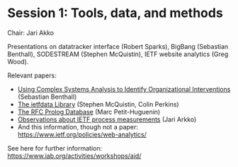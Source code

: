 # Session 1: Tools, data, and methods

Chair: Jari Akko

Presentations on datatracker interface (Robert Sparks), BigBang (Sebastian Benthall), SODESTREAM (Stephen McQuistin), IETF website analytics (Greg Wood).

Relevant papers:

* [Using Complex Systems Analysis to Identify Organizational Interventions](https://www.iab.org/wp-content/IAB-uploads/2021/11/Benthall.pdf) (Sebastian Benthall)
* [The ietfdata Library](https://www.iab.org/wp-content/IAB-uploads/2021/11/McQuistin.pdf) (Stephen McQuistin, Colin Perkins)
* [The RFC Prolog Database](https://www.iab.org/wp-content/IAB-uploads/2021/11/Petit-Huguenin.txt) (Marc Petit-Huguenin)
* [Observations about IETF process measurements](https://www.iab.org/wp-content/IAB-uploads/2021/11/Arkko.pdf) (Jari Arkko)
* And this information, though not a paper: https://www.ietf.org/policies/web-analytics/

See here for further information: https://www.iab.org/activities/workshops/aid/
